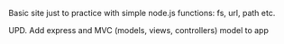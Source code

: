 Basic site just to practice with simple node.js functions: fs, url, path etc.

UPD. Add express and MVC (models, views, controllers) model to app
